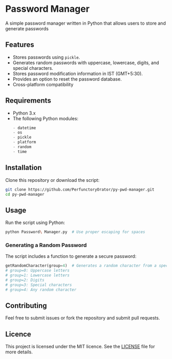 # Password Manager

A simple password manager written in Python that allows users to store and generate passwords

## Features
- Stores passwords using `pickle`.
- Generates random passwords with uppercase, lowercase, digits, and special characters.
- Stores password modification information in IST (GMT+5:30).
- Provides an option to reset the password database.
- Cross-platform compatibility

## Requirements
- Python 3.x
- The following Python modules:
  ```python
  - datetime
  - os
  - pickle
  - platform
  - random
  - time
  ```

## Installation
Clone this repository or download the script:

```bash
git clone https://github.com/PerfunctoryOrator/py-pwd-manager.git
cd py-pwd-manager
```

## Usage
Run the script using Python:

```bash
python Password\ Manager.py  # Use proper escaping for spaces
```

### Generating a Random Password
The script includes a function to generate a secure password:
```python
getRandomCharacter(group=4)  # Generates a random character from a specified group
# group=0: Uppercase letters
# group=1: Lowercase letters
# group=2: Digits
# group=3: Special characters
# group=4: Any random character
```

## Contributing
Feel free to submit issues or fork the repository and submit pull requests.

## Licence
This project is licensed under the MIT licence. See the [LICENSE](LICENSE) file for more details.
